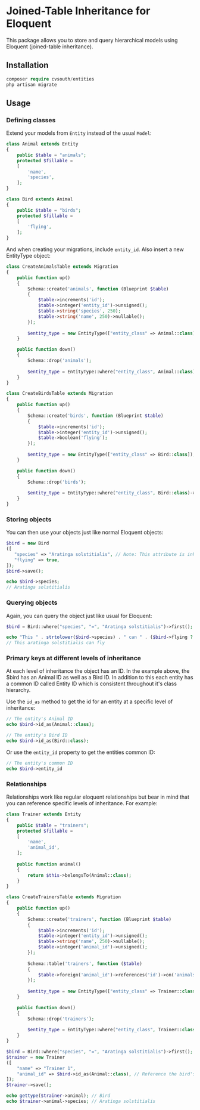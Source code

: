 # Joined-Table Inheritance for Eloquent

This package allows you to store and query hierarchical models using Eloquent (joined-table inheritance).

## Installation

```php
composer require cvsouth/entities
php artisan migrate
```

## Usage

### Defining classes

Extend your models from `Entity` instead of the usual `Model`:

```php
class Animal extends Entity
{
    public $table = "animals";
    protected $fillable =
    [
        'name',
        'species',
    ];
}
```

```php
class Bird extends Animal
{
    public $table = "birds";
    protected $fillable =
    [
        'flying',
    ];
}
```

And when creating your migrations, include `entity_id`. Also insert a new EntityType object:

```php
class CreateAnimalsTable extends Migration
{
    public function up()
    {
        Schema::create('animals', function (Blueprint $table)
        {
            $table->increments('id');
            $table->integer('entity_id')->unsigned();
            $table->string('species', 250);
            $table->string('name', 250)->nullable();
        });
        
        $entity_type = new EntityType(["entity_class" => Animal::class]); $entity_type->save();
    }

    public function down()
    {
        Schema::drop('animals');
                
        $entity_type = EntityType::where("entity_class", Animal::class)->first(); if($entity_type) EntityType::destroy([$entity_type->id]);
    }
}
```

```php
class CreateBirdsTable extends Migration
{
    public function up()
    {
        Schema::create('birds', function (Blueprint $table)
        {
            $table->increments('id');
            $table->integer('entity_id')->unsigned();
            $table->boolean('flying');
        });
        
        $entity_type = new EntityType(["entity_class" => Bird::class]); $entity_type->save();
    }

    public function down()
    {
        Schema::drop('birds');
        
        $entity_type = EntityType::where("entity_class", Bird::class)->first(); if($entity_type) EntityType::destroy([$entity_type->id]);
    }
}
```

### Storing objects

You can then use your objects just like normal Eloquent objects:

```php
$bird = new Bird
([
   "species" => "Aratinga solstitialis", // Note: This attribute is inherited from Animal
   "flying" => true,
]);
$bird->save();

echo $bird->species;
// Aratinga solstitialis
```

### Querying objects

Again, you can query the object just like usual for Eloquent:

```php
$bird = Bird::where("species", "=", "Aratinga solstitialis")->first();

echo "This " . strtolower($bird->species) . " can " . ($bird->flying ? "" : "not ") . "fly";
// This aratinga solstitialis can fly 
```

### Primary keys at different levels of inheritance

At each level of inheritance the object has an ID. In the example above, the $bird has an Animal ID as well as a Bird ID. In addition to this each entity has a common ID called Entity ID which is consistent throughout it's class hierarchy.

Use the `id_as` method to get the id for an entity at a specific level of inheritance:

```php
// The entity's Animal ID
echo $bird->id_as(Animal::class);

// The entity's Bird ID
echo $bird->id_as(Bird::class);
```

Or use the `entity_id` property to get the entities common ID:

```php
// The entity's common ID
echo $bird->entity_id
```

### Relationships

Relationships work like regular eloquent relationships but bear in mind that you can reference specific levels of inheritance. For example:

```php
class Trainer extends Entity
{
    public $table = "trainers";
    protected $fillable =
    [
        'name',
        'animal_id',
    ];
    
    public function animal()
    {
        return $this->belongsTo(Animal::class);
    }
}
```

```php
class CreateTrainersTable extends Migration
{
    public function up()
    {
        Schema::create('trainers', function (Blueprint $table)
        {
            $table->increments('id');
            $table->integer('entity_id')->unsigned();
            $table->string('name', 250)->nullable();
            $table->integer('animal_id')->unsigned();
        });
        
        Schema::table('trainers', function ($table)
        {
            $table->foreign('animal_id')->references('id')->on('animals')->onDelete('cascade');
        });
        
        $entity_type = new EntityType(["entity_class" => Trainer::class]); $entity_type->save();
    }

    public function down()
    {
        Schema::drop('trainers');
                
        $entity_type = EntityType::where("entity_class", Trainer::class)->first(); if($entity_type) EntityType::destroy([$entity_type->id]);
    }
}
```

```php
$bird = Bird::where("species", "=", "Aratinga solstitialis")->first();
$trainer = new Trainer
([
    "name" => "Trainer 1",
    "animal_id" => $bird->id_as(Animal::class), // Reference the bird's Animal ID
]);
$trainer->save();

echo gettype($trainer->animal); // Bird
echo $trainer->animal->species; // Aratinga solstitialis
```
